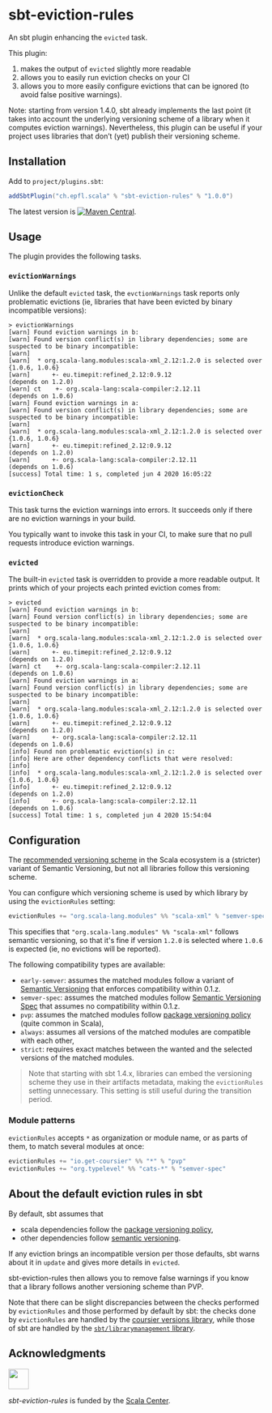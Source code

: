 # sbt-eviction-rules

An sbt plugin enhancing the `evicted` task.

This plugin:

1. makes the output of `evicted` slightly more readable
2. allows you to easily run eviction checks on your CI
3. allows you to more easily configure evictions that can be ignored
   (to avoid false positive warnings).

Note: starting from version 1.4.0, sbt already implements the last
point (it takes into account the underlying versioning scheme of a
library when it computes eviction warnings). Nevertheless, this
plugin can be useful if your project uses libraries that don’t (yet)
publish their versioning scheme.

## Installation

Add to `project/plugins.sbt`:
```scala
addSbtPlugin("ch.epfl.scala" % "sbt-eviction-rules" % "1.0.0")
```
The latest version is [![Maven Central](https://img.shields.io/maven-central/v/ch.epfl.scala/sbt-eviction-rules-dummy_2.12.svg)](https://maven-badges.herokuapp.com/maven-central/ch.epfl.scala/sbt-eviction-rules-dummy_2.12).

## Usage

The plugin provides the following tasks.

### `evictionWarnings`

Unlike the default `evicted` task, the `evctionWarnings` task reports only problematic
evictions (ie, libraries that have been evicted by binary incompatible versions):

```
> evictionWarnings
[warn] Found eviction warnings in b:
[warn] Found version conflict(s) in library dependencies; some are suspected to be binary incompatible:
[warn]
[warn] 	* org.scala-lang.modules:scala-xml_2.12:1.2.0 is selected over {1.0.6, 1.0.6}
[warn] 	    +- eu.timepit:refined_2.12:0.9.12                     (depends on 1.2.0)
[warn] ct    +- org.scala-lang:scala-compiler:2.12.11              (depends on 1.0.6)
[warn] Found eviction warnings in a:
[warn] Found version conflict(s) in library dependencies; some are suspected to be binary incompatible:
[warn]
[warn] 	* org.scala-lang.modules:scala-xml_2.12:1.2.0 is selected over {1.0.6, 1.0.6}
[warn] 	    +- eu.timepit:refined_2.12:0.9.12                     (depends on 1.2.0)
[warn] 	    +- org.scala-lang:scala-compiler:2.12.11              (depends on 1.0.6)
[success] Total time: 1 s, completed jun 4 2020 16:05:22
```

### `evictionCheck`

This task turns the eviction warnings into errors. It succeeds only if
there are no eviction warnings in your build.

You typically want to invoke this task in your CI, to make sure that no
pull requests introduce eviction warnings.

### `evicted`

The built-in `evicted` task is overridden to provide a more readable output.
It prints which of your projects each printed eviction comes from:

```
> evicted
[warn] Found eviction warnings in b:
[warn] Found version conflict(s) in library dependencies; some are suspected to be binary incompatible:
[warn]
[warn] 	* org.scala-lang.modules:scala-xml_2.12:1.2.0 is selected over {1.0.6, 1.0.6}
[warn] 	    +- eu.timepit:refined_2.12:0.9.12                     (depends on 1.2.0)
[warn] ct    +- org.scala-lang:scala-compiler:2.12.11              (depends on 1.0.6)
[warn] Found eviction warnings in a:
[warn] Found version conflict(s) in library dependencies; some are suspected to be binary incompatible:
[warn]
[warn] 	* org.scala-lang.modules:scala-xml_2.12:1.2.0 is selected over {1.0.6, 1.0.6}
[warn] 	    +- eu.timepit:refined_2.12:0.9.12                     (depends on 1.2.0)
[warn] 	    +- org.scala-lang:scala-compiler:2.12.11              (depends on 1.0.6)
[info] Found non problematic eviction(s) in c:
[info] Here are other dependency conflicts that were resolved:
[info]
[info] 	* org.scala-lang.modules:scala-xml_2.12:1.2.0 is selected over {1.0.6, 1.0.6}
[info] 	    +- eu.timepit:refined_2.12:0.9.12                     (depends on 1.2.0)
[info] 	    +- org.scala-lang:scala-compiler:2.12.11              (depends on 1.0.6)
[success] Total time: 1 s, completed jun 4 2020 15:54:04
```

## Configuration

The [recommended versioning scheme] in the Scala ecosystem is a (stricter) variant
of Semantic Versioning, but not all libraries follow this versioning scheme.

You can configure which versioning scheme is used by which library by using the
`evictionRules` setting:

```scala
evictionRules += "org.scala-lang.modules" %% "scala-xml" % "semver-spec"
```

This specifies that `"org.scala-lang.modules" %% "scala-xml"` follows
semantic versioning, so that it's fine if version `1.2.0` is selected
where `1.0.6` is expected (ie, no evictions will be reported).

The following compatibility types are available:
- `early-semver`: assumes the matched modules follow a variant of [Semantic Versioning](https://semver.org) that enforces compatibility within 0.1.z.
- `semver-spec`: assumes the matched modules follow [Semantic Versioning Spec](https://semver.org) that assumes no compatibility within 0.1.z.
- `pvp`: assumes the matched modules follow [package versioning policy](https://pvp.haskell.org) (quite common in Scala),
- `always`: assumes all versions of the matched modules are compatible with each other,
- `strict`: requires exact matches between the wanted and the selected versions of the matched modules.

> Note that starting with sbt 1.4.x, libraries can embed the versioning
> scheme they use in their artifacts metadata, making the `evictionRules`
> setting unnecessary. This setting is still useful during the transition
> period.

### Module patterns

`evictionRules` accepts `*` as organization or module name, or as parts of them, to match several modules at once:

```scala
evictionRules += "io.get-coursier" %% "*" % "pvp"
evictionRules += "org.typelevel" %% "cats-*" % "semver-spec"
```

## About the default eviction rules in sbt

By default, sbt assumes that
- scala dependencies follow the [package versioning policy](https://pvp.haskell.org),
- other dependencies follow [semantic versioning](https://semver.org).

If any eviction brings an incompatible version per those defaults, sbt warns about it in `update`
and gives more details in `evicted`.

sbt-eviction-rules then allows you to remove false warnings if you know that a library follows
another versioning scheme than PVP.

Note that there can be slight discrepancies between the checks
performed by `evictionRules` and those performed by default by sbt:
the checks done by `evictionRules` are handled by the
[coursier versions library](https://github.com/coursier/versions), while those
of sbt are handled by the [`sbt/librarymanagement` library](https://github.com/sbt/librarymanagement).

## Acknowledgments

<img src="https://scala.epfl.ch/resources/img/scala-center-swirl.png" width="40px" />

*sbt-eviction-rules* is funded by the [Scala Center](https://scala.epfl.ch).

[recommended versioning scheme]: https://docs.scala-lang.org/overviews/core/binary-compatibility-for-library-authors.html#recommended-versioning-scheme
